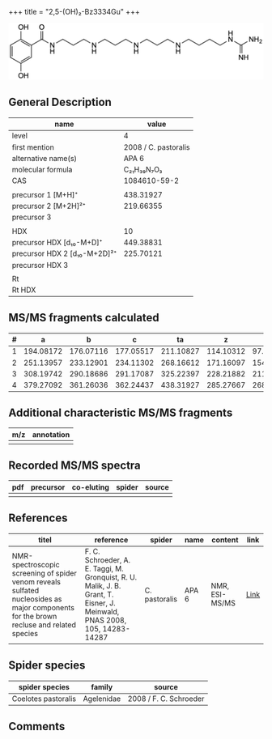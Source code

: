 +++
title = "2,5-(OH)₂-Bz3334Gu"
+++

![](/img/2-5-OH2-Bz3334Gu.png)

## General Description

| name                         | value                |
|------------------------------|----------------------|
| level                        | 4                    |
| first mention                | 2008 / C. pastoralis |
| alternative name(s)          | APA 6                |
| molecular formula            | C₂₁H₃₉N₇O₃           |
| CAS                          | 1084610-59-2         |
|                              |                      |
| precursor 1 [M+H]⁺           | 438.31927            |
| precursor 2 [M+2H]²⁺         | 219.66355            |
| precursor 3                  |                      |
|                              |                      |
| HDX                          | 10                   |
| precursor HDX   [d₁₀-M+D]⁺   | 449.38831            |
| precursor HDX 2 [d₁₀-M+2D]²⁺ | 225.70121            |
| precursor HDX 3              |                      |
|                              |                      |
| Rt                           |                      |
| Rt HDX                       |                      |

## MS/MS fragments calculated

| # | a         | b         | c         | ta        | z         | y         | tz        |
|---|-----------|-----------|-----------|-----------|-----------|-----------|-----------|
| 1 | 194.08172 | 176.07116 | 177.05517 | 211.10827 | 114.10312 | 97.07657  | 131.12967 |
| 2 | 251.13957 | 233.12901 | 234.11302 | 268.16612 | 171.16097 | 154.13442 | 188.18752 |
| 3 | 308.19742 | 290.18686 | 291.17087 | 325.22397 | 228.21882 | 211.19227 | 245.24537 |
| 4 | 379.27092 | 361.26036 | 362.24437 | 438.31927 | 285.27667 | 268.25012 | 302.30322 |

## Additional characteristic MS/MS fragments

| m/z       | annotation |
|-----------|------------|
|           |            |

## Recorded MS/MS spectra

| pdf | precursor | co-eluting | spider    | source                              |
|-----|-----------|------------|-----------|-------------------------------------|
|     |           |            |           |                                     |

## References

| titel                                                                                                                                  | reference                                                                                                                 | spider        | name  | content        | link                                                       |
|----------------------------------------------------------------------------------------------------------------------------------------|---------------------------------------------------------------------------------------------------------------------------|---------------|-------|----------------|------------------------------------------------------------|
| NMR-spectroscopic screening of spider venom reveals sulfated nucleosides as major components for the brown recluse and related species | F. C. Schroeder, A. E. Taggi, M. Gronquist, R. U. Malik, J. B. Grant, T. Eisner, J. Meinwald, PNAS 2008, 105, 14283-14287 | C. pastoralis | APA 6 | NMR, ESI-MS/MS | [Link](https://www.pnas.org/content/105/38/14283.abstract) |

## Spider species

| spider species      | family     | source                 |
|---------------------|------------|------------------------|
| Coelotes pastoralis | Agelenidae | 2008 / F. C. Schroeder |

## Comments